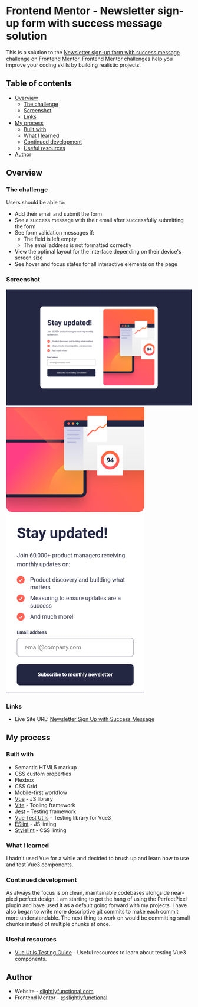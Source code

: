# Frontend Mentor - Newsletter sign-up form with success message solution

This is a solution to the [Newsletter sign-up form with success message challenge on Frontend Mentor](https://www.frontendmentor.io/challenges/newsletter-signup-form-with-success-message-3FC1AZbNrv). Frontend Mentor challenges help you improve your coding skills by building realistic projects. 

## Table of contents

- [Overview](#overview)
  - [The challenge](#the-challenge)
  - [Screenshot](#screenshot)
  - [Links](#links)
- [My process](#my-process)
  - [Built with](#built-with)
  - [What I learned](#what-i-learned)
  - [Continued development](#continued-development)
  - [Useful resources](#useful-resources)
- [Author](#author)

## Overview

### The challenge

Users should be able to:

- Add their email and submit the form
- See a success message with their email after successfully submitting the form
- See form validation messages if:
  - The field is left empty
  - The email address is not formatted correctly
- View the optimal layout for the interface depending on their device's screen size
- See hover and focus states for all interactive elements on the page

### Screenshot

![Desktop Screenshot](./screenshots/desktop-screenshot.png)
![Mobile Screenshot](./screenshots/mobile-screenshot.png)

### Links

- Live Site URL: [Newsletter Sign Up with Success Message](https://slightlyfunctional.gitlab.io/newsletter-sign-up-with-success-message/)

## My process

### Built with

- Semantic HTML5 markup
- CSS custom properties
- Flexbox
- CSS Grid
- Mobile-first workflow
- [Vue](https://vuejs.org/) - JS library
- [Vite](https://vitejs.dev/) - Tooling framework
- [Jest](https://jestjs.io/) - Testing framework
- [Vue Test Utils](https://test-utils.vuejs.org/) - Testing library for Vue3
- [ESlint](https://eslint.org/) - JS linting
- [Stylelint](https://stylelint.io/) - CSS linting

### What I learned

I hadn't used Vue for a while and decided to brush up and learn how to use and test Vue3 components. 

### Continued development

As always the focus is on clean, maintainable codebases alongside near-pixel perfect design. I am starting to get the hang of using the PerfectPixel plugin and have used it as a default going forward
with my projects. I have also began to write more descriptive git commits to make each commit more understandable. The next thing to work on would be committing small chunks instead of multiple chunks at once.

### Useful resources

- [Vue Utils Testing Guide](https://test-utils.vuejs.org/guide/) - Useful resources to learn about testing Vue3 components.

## Author

- Website - [slightlyfunctional.com](https://slightlyfunctional.com)
- Frontend Mentor - [@slightlyfunctional](https://www.frontendmentor.io/profile/slightlyfunctional)

